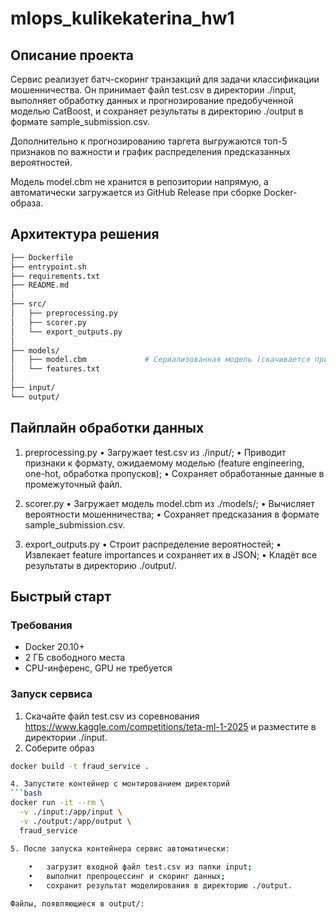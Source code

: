 # mlops_kulikekaterina_hw1

## Описание проекта
Сервис реализует батч-скоринг транзакций для задачи классификации мошенничества. Он принимает файл test.csv в директории ./input, выполняет обработку данных и прогнозирование предобученной моделью CatBoost, и сохраняет результаты в директорию ./output в формате sample_submission.csv.

Дополнительно к прогнозированию таргета выгружаются топ-5 признаков по важности и график распределения предсказанных вероятностей.

Модель model.cbm не хранится в репозитории напрямую, а автоматически загружается из GitHub Release при сборке Docker-образа.

## Архитектура решения

```bash
├── Dockerfile              
├── entrypoint.sh            
├── requirements.txt         
├── README.md
│
├── src/
│   ├── preprocessing.py     
│   ├── scorer.py            
│   └── export_outputs.py    
│
├── models/
│   ├── model.cbm             # Сериализованная модель (скачивается при сборке)
│   └── features.txt          
│
├── input/                  
└── output/                 
```

## Пайплайн обработки данных

1. preprocessing.py
	•	Загружает test.csv из ./input/;
	•	Приводит признаки к формату, ожидаемому моделью (feature engineering, one-hot, обработка пропусков);
	•	Сохраняет обработанные данные в промежуточный файл.

2. scorer.py
	•	Загружает модель model.cbm из ./models/;
	•	Вычисляет вероятности мошенничества;
	•	Сохраняет предсказания в формате sample_submission.csv.

3. export_outputs.py
	•	Строит распределение вероятностей;
	•	Извлекает feature importances и сохраняет их в JSON;
	•	Кладёт все результаты в директорию ./output/.

## Быстрый старт

### Требования

- Docker 20.10+
- 2 ГБ свободного места
- CPU-инференс, GPU не требуется

### Запуск сервиса

1. Скачайте файл test.csv из соревнования https://www.kaggle.com/competitions/teta-ml-1-2025 и разместите в директории ./input.
2. Соберите образ
```bash
docker build -t fraud_service .

4. Запустите контейнер с монтированием директорий
```bash
docker run -it --rm \
  -v ./input:/app/input \
  -v ./output:/app/output \
  fraud_service

5. После запуска контейнера сервис автоматически:
   
	•	загрузит входной файл test.csv из папки input;
	•	выполнит препроцессинг и скоринг данных;
	•	сохранит результат моделирования в директорию ./output.

Файлы, появляющиеся в output/:
